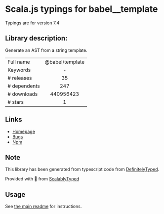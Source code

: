 
# Scala.js typings for babel__template

Typings are for version 7.4

## Library description:
Generate an AST from a string template.

|                    |                 |
| ------------------ | :-------------: |
| Full name          | @babel/template |
| Keywords           | - |
| # releases         | 35 |
| # dependents       | 247 |
| # downloads        | 440956423 |
| # stars            | 1 |

## Links
- [Homepage](https://babeljs.io/)
- [Bugs](https://github.com/babel/babel/issues)
- [Npm](https://www.npmjs.com/package/%40babel%2Ftemplate)
    


## Note
This library has been generated from typescript code from [DefinitelyTyped](https://definitelytyped.org).

Provided with :purple_heart: from [ScalablyTyped](https://github.com/oyvindberg/ScalablyTyped)

## Usage
See [the main readme](../../readme.md) for instructions.


